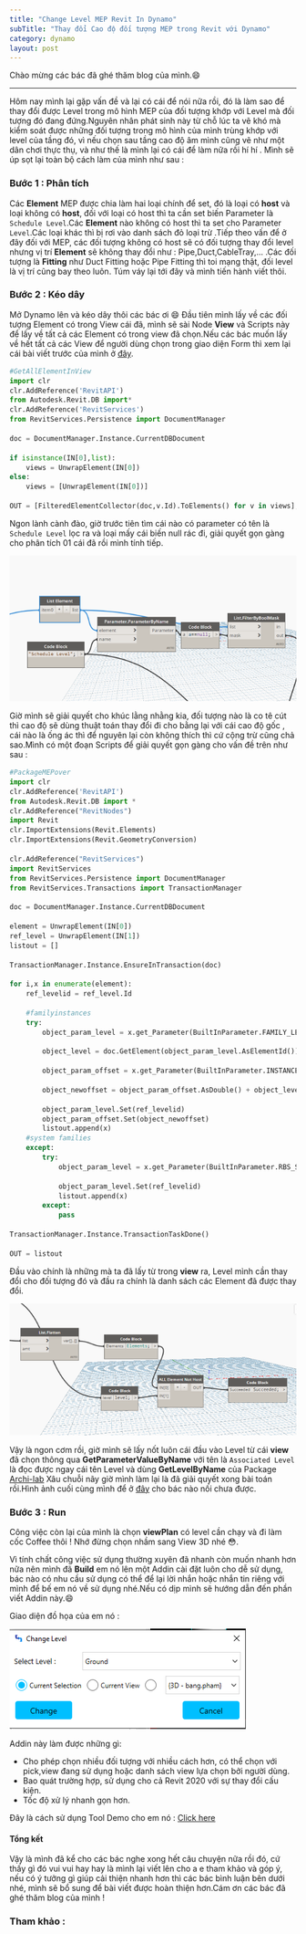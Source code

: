 ```yaml
---
title: "Change Level MEP Revit In Dynamo"
subTitle: "Thay đổi Cao độ đối tượng MEP trong Revit với Dynamo"
category: dynamo
layout: post
---
```


Chào mừng các bác đã ghé thăm blog của mình.😄

---

Hôm nay mình lại gặp vấn đề và lại có cái để nói nữa rồi, đó là làm sao để thay đổi được Level  trong mô hình MEP của đối tượng khớp với Level mà đối tượng đó đang đứng.Nguyên nhân phát sinh này từ chỗ lúc ta vẽ khó mà kiểm soát được những đối tượng trong mô hình của mình trùng khớp với level của tầng đó, vì nếu chọn sau tầng cao độ âm mình cũng vẽ như một dân chơi thực thụ, và như thế là mình lại có cái để làm nữa rồi hí hí . Mình sẽ úp sọt lại toàn bộ cách làm của mình như sau :

### Bước 1 : Phân tích

Các **Element** MEP được chia làm hai loại chính để set, đó là loại có **host** và loại không có **host**, đối với loại có host thì ta cần set biến Parameter là `Schedule Level`.Các **Element** nào không có host thì ta set cho Parameter `Level`.Các loại khác thì bị rơi vào danh sách đỏ loại trừ .Tiếp theo vấn để ở đây đối với MEP, các đối tượng không có host sẽ có đối tượng thay đổi level nhưng vị trí **Element** sẽ không thay đổi như : Pipe,Duct,CableTray,... .Các đối tượng là **Fitting** như Duct Fitting hoặc Pipe Fitting thì toi mạng thật, đối level là vị trí cũng bay theo luôn. Túm váy lại tới đây và mình tiến hành viết thôi.

### Bước 2 : Kéo dây

Mở Dynamo lên và kéo dây thôi các bác ơi 😄
Đầu tiên mình lấy về các đối tượng Element có trong View cái đã, mình sẽ sài Node **View** và Scripts này để lấy về tất cả các Element có trong view đã chọn.Nếu các bác muốn lấy về hết tất cả các View để người dùng chọn trong giao diện Form thì xem lại cái bài viết trước của mình ở <a href="https://chuongmep.com/Get-all-view-in-Dynamo/" target="_blank">đây</a>.

``` python
#GetAllElementInView
import clr
clr.AddReference('RevitAPI')
from Autodesk.Revit.DB import*
clr.AddReference('RevitServices')
from RevitServices.Persistence import DocumentManager

doc = DocumentManager.Instance.CurrentDBDocument

if isinstance(IN[0],list):
	views = UnwrapElement(IN[0])
else:
	views = [UnwrapElement(IN[0])]

OUT = [FilteredElementCollector(doc,v.Id).ToElements() for v in views];

```
Ngon lành cành đào, giờ trước tiên tìm cái nào có parameter có tên là `Schedule Level` lọc ra và loại mấy cái biến null rác đi, giải quyết gọn gàng cho phân tích 01 cái đã rồi mình tính tiếp.

![](https://github.com/chuong9x/DataBlog/blob/master/Change%20Level%20MEP/Filter.png?raw=true)

Giờ mình sẽ giải quyết cho khúc lằng nhằng kia, đối tượng nào là co tê cút thì cao độ sẽ dùng thuật toán thay đổi đi cho bằng lại với cái cao độ gốc , cái nào là ống ác thì để nguyên lại còn không thích thì cứ cộng trừ cũng chả sao.Mình có một đoạn Scripts để giải quyết gọn gàng cho vấn đề trên như sau :
``` python
#PackageMEPover
import clr
clr.AddReference('RevitAPI')
from Autodesk.Revit.DB import *
clr.AddReference("RevitNodes")
import Revit
clr.ImportExtensions(Revit.Elements)
clr.ImportExtensions(Revit.GeometryConversion)

clr.AddReference("RevitServices")
import RevitServices
from RevitServices.Persistence import DocumentManager
from RevitServices.Transactions import TransactionManager

doc = DocumentManager.Instance.CurrentDBDocument

element = UnwrapElement(IN[0])
ref_level = UnwrapElement(IN[1])
listout = []

TransactionManager.Instance.EnsureInTransaction(doc)

for i,x in enumerate(element):
	ref_levelid = ref_level.Id
	
	#familyinstances
	try:
		object_param_level = x.get_Parameter(BuiltInParameter.FAMILY_LEVEL_PARAM)
	
		object_level = doc.GetElement(object_param_level.AsElementId())
	
		object_param_offset = x.get_Parameter(BuiltInParameter.INSTANCE_FREE_HOST_OFFSET_PARAM)
	
		object_newoffset = object_param_offset.AsDouble() + object_level.Elevation - ref_level.Elevation
	
		object_param_level.Set(ref_levelid)
		object_param_offset.Set(object_newoffset)
		listout.append(x)
	#system families
	except:
		try:
			object_param_level = x.get_Parameter(BuiltInParameter.RBS_START_LEVEL_PARAM)
			
			object_param_level.Set(ref_levelid)
			listout.append(x)
		except:
			pass

TransactionManager.Instance.TransactionTaskDone()

OUT = listout
```
Đầu vào chính là những  mà ta đã lấy từ trong **view** ra, Level mình cần thay đổi cho đối tượng đó và đầu ra chính là danh sách các Element đã được thay đổi.

![](https://github.com/chuong9x/DataBlog/blob/master/Change%20Level%20MEP/All%20Element%20not%20Host.png?raw=true)

Vậy là ngon cơm rồi, giờ mình sẽ lấy nốt luôn cái đầu vào Level từ cái **view** đã chọn thông qua **GetParameterValueByName** với tên là `Associated Level` là đọc được ngay cái tên Level và dùng **GetLevelByName** của Package <a href="https://archi-lab.net/category/dynamo/" target="_blank">Archi-lab</a>
Xâu chuỗi nãy giờ mình làm lại là đã giải quyết xong bài toán rồi.Hình ảnh cuối cùng mình để ở <a href="https://github.com/chuong9x/DataBlog/blob/master/Change%20Level%20MEP/Change%20Level%20MEP.png?raw=true" target="_blank">đây</a> cho bác nào nối chưa được.

### Bước 3 : Run
Công việc còn lại của mình là chọn **viewPlan** có level cần chạy và đi làm cốc Coffee thôi ! Nhớ đừng chọn nhầm sang View 3D nhé 😳.

Vì tính chất công việc sử dụng thường xuyên đã nhanh còn muốn nhanh hơn nữa nên mình đã **Build** em nó lên một Addin cài đặt luôn cho dễ sử dụng, bác nào có nhu cầu sử dụng có thể để lại lời nhắn hoặc nhắn tin riêng với mình để bế em nó về sử dụng nhé.Nếu có dịp mình sẽ hướng dẫn đến phần viết Addin này.😄

Giao diện đồ họa của em nó : 

![](https://github.com/chuong9x/DataBlog/blob/master/Change%20Level%20MEP/ChangeLevelTool.png?raw=true)

Addin này làm được những gì: 
- Cho phép chọn nhiều đối tượng với nhiều cách hơn, có thể chọn với pick,view đang sử dụng hoặc danh sách view lựa chọn bởi người dùng.
- Bao quát trường hợp, sử dụng cho cả Revit 2020 với sự thay đổi cấu kiện.
- Tốc độ xử lý nhanh gọn hơn.

Đây là cách sử dụng Tool Demo cho em nó : <a href="https://www.youtube.com/watch?v=SPoOvjVGz5g" target="_blank">Click here</a>

#### Tổng kết
Vậy là mình đã kể cho các bác nghe xong hết câu chuyện nữa rồi đó, cứ thấy gì đó vui vui hay hay là mình lại viết lên cho a e tham khảo và góp ý, nếu có ý tưởng gì giúp cải thiện nhanh hơn thì các bác bình luận bên dưới nhé, mình sẽ bổ sung để bài viết được hoàn thiện hơn.Cám ơn các bác đã ghé thăm blog của mình !

### Tham khảo :



